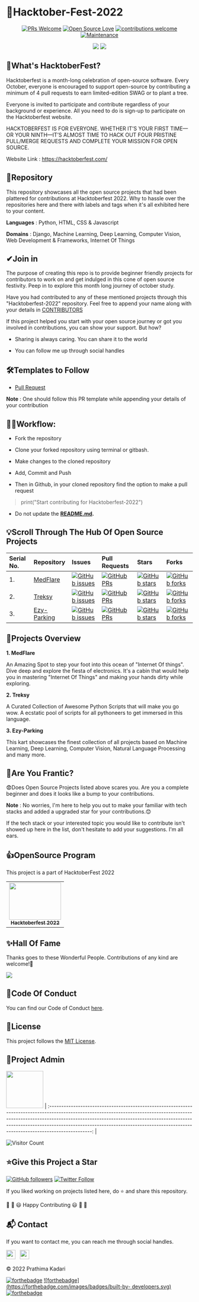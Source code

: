 # 🙌Hacktober-Fest-2022
<div align="center">

[![PRs Welcome](https://img.shields.io/badge/PRs-welcome-brightgreen.svg?style=flat&logo=github)](https://github.com/prathimacode-hub) 
[![Open Source Love](https://img.shields.io/badge/Open%20Source-%F0%9F%A4%8D-Green)](https://github.com/prathimacode-hub) 
[![contributions welcome](https://img.shields.io/static/v1.svg?label=Contributions&message=Welcome&color=0059b3&style=flat-square)](https://github.com/prathimacode-hub)
[![Maintenance](https://img.shields.io/maintenance/yes/2022)](https://github.com/prathimacode-hub)

[![](https://badgen.net/github/stars/prathimacode-hub/Hacktoberfest-2022)](https://github.com/prathimacode-hub/Hacktoberfest-2022/stargazers)
[![](https://badgen.net/github/forks/prathimacode-hub/Hacktoberfest-2022)](https://github.com/prathimacode-hub/Hacktoberfest-2022/network/members)

</div>


<h2>🤞What's HacktoberFest?</h2>

Hacktoberfest is a month-long celebration of open-source software. Every October, everyone is encouraged to support open-source by contributing a minimum of 4 pull requests to earn limited-edition SWAG or to plant a tree.

Everyone is invited to participate and contribute regardless of your background or experience. All you need to do is sign-up to participate on the Hacktoberfest website.

HACKTOBERFEST IS FOR EVERYONE. WHETHER IT’S YOUR FIRST TIME—OR YOUR NINTH—IT’S ALMOST TIME TO HACK OUT FOUR PRISTINE PULL/MERGE REQUESTS AND COMPLETE YOUR MISSION FOR OPEN SOURCE. 

Website Link : https://hacktoberfest.com/

<!-- 
[![@prathimakadari's Holopin board](https://holopin.io/api/user/board?user=prathimakadari)](https://holopin.io/@prathimakadari)
-->


<h2>📌Repository</h2>

This repository showcases all the open source projects that had been plattered for contributions at Hacktoberfest 2022. Why to hassle over the repositories here and there with labels and tags when it's all exhibited here to your content.

**Languages** : Python, HTML, CSS & Javascript

**Domains** : Django, Machine Learning, Deep Learning, Computer Vision, Web Development & Frameworks, Internet Of Things


<h2>✔Join in</h2>

The purpose of creating this repo is to provide beginner friendly projects for contributors to work on and get indulged in this cone of open source festivity. Peep in to explore this month long journey of october study. 

Have you had contributed to any of these mentioned projects through this "Hacktoberfest-2022" repository. Feel free to append your name along with your details in [CONTRIBUTORS](https://github.com/prathimacode-hub/Hacktoberfest-2022/blob/main/CONTRIBUTORS.md) 

If this project helped you start with your open source journey or got you involved in contributions, you can show your support. But how?

- Sharing is always caring. You can share it to the world 

- You can follow me up through social handles


<h2>🛠Templates to Follow</h2>

- [Pull Request](https://github.com/prathimacode-hub/Hacktoberfest-2022/blob/main/.github/pullrequest_template.md)

**Note** : One should follow this PR template while appending your details of your contribution


<h2>👨‍💻Workflow:</h2>

- Fork the repository

- Clone your forked repository using terminal or gitbash.

- Make changes to the cloned repository

- Add, Commit and Push

- Then in Github, in your cloned repository find the option to make a pull request 

> print("Start contributing for Hacktoberfest-2022")

* Do not update the **[README.md](https://github.com/prathimacode-hub/Hacktoberfest-2022/blob/main/README.md).**


<h2>💡Scroll Through The Hub Of Open Source Projects</h2>

| Serial No. | Repository | Issues  | Pull Requests  | Stars | Forks |
|:--|:--|:--|:--|:--|:--|
| 1. | [MedFlare](https://github.com/prathimacode-hub/MedFlare) | [![GitHub issues](https://img.shields.io/github/issues/prathimacode-hub/MedFlare?color=red&logo=github&style=flat-square)](https://github.com/prathimacode-hub/MedFlare/issues) | [![GitHub PRs](https://img.shields.io/github/issues-pr/prathimacode-hub/MedFlare?style=social&logo=github)](https://github.com/prathimacode-hub/MedFlare/pulls) | [![GitHub stars](https://img.shields.io/github/stars/prathimacode-hub/MedFlare?style=social&logo=github)](https://github.com/prathimacode-hub/MedFlare/stars) | [![GitHub forks](https://img.shields.io/github/forks/prathimacode-hub/MedFlare?style=flat-square&logo=git)](https://github.com/prathimacode-hub/MedFlare/network/members) |
| 2. | [Treksy](https://github.com/prathimacode-hub/Treksy) | [![GitHub issues](https://img.shields.io/github/issues/prathimacode-hub/Treksy?color=red&logo=github&style=flat-square)](https://github.com/prathimacode-hub/Treksy/issues) | [![GitHub PRs](https://img.shields.io/github/issues-pr/prathimacode-hub/Treksy?style=social&logo=github)](https://github.com/prathimacode-hub/Treksy/pulls) | [![GitHub stars](https://img.shields.io/github/stars/prathimacode-hub/Treksy?style=social&logo=github)](https://github.com/prathimacode-hub/Treksy/stars) | [![GitHub forks](https://img.shields.io/github/forks/prathimacode-hub/Treksy?style=flat-square&logo=git)](https://github.com/prathimacode-hub/Treksy/network/members) |
| 3. | [Ezy-Parking](https://github.com/prathimacode-hub/Ezy-Parking) | [![GitHub issues](https://img.shields.io/github/issues/prathimacode-hub/Ezy-Parking?color=red&logo=github&style=flat-square)](https://github.com/prathimacode-hub/Ezy-Parking/issues) | [![GitHub PRs](https://img.shields.io/github/issues-pr/prathimacode-hub/Ezy-Parking?style=social&logo=github)](https://github.com/prathimacode-hub/Ezy-Parking/pulls) | [![GitHub stars](https://img.shields.io/github/stars/prathimacode-hub/Ezy-Parking?style=social&logo=github)](https://github.com/prathimacode-hub/Ezy-Parking/stars) | [![GitHub forks](https://img.shields.io/github/forks/prathimacode-hub/Ezy-Parking?style=flat-square&logo=git)](https://github.com/prathimacode-hub/Ezy-Parking/network/members) |


<h2>🔖Projects Overview</h2>

**1. MedFlare**

An Amazing Spot to step your foot into this ocean of "Internet Of things". Dive deep and explore the fiesta of electronics. It's a cabin that would help you in mastering "Internet Of Things" and making your hands dirty while exploring. 

**2. Treksy**

A Curated Collection of Awesome Python Scripts that will make you go wow. A ecstatic pool of scripts for all pythoneers to get immersed in this language.

**3. Ezy-Parking**

This kart showcases the finest collection of all projects based on Machine Learning, Deep Learning, Computer Vision, Natural Language Processing and many more. 


## 👀Are You Frantic?

😨Does Open Source Projects listed above scares you. Are you a complete beginner and does it looks like a bump to your contributions. 

**Note** : No worries, I'm here to help you out to make your familiar with tech stacks and added a upgraded star for your contributions.😊 

If the tech stack or your interested topic you would like to contribute isn't showed up here in the list, don't hesitate to add your suggestions. I'm all ears.


<h2>👍OpenSource Program</h2>

This project is a part of HacktoberFest 2022

<table>
<tr>
 <td align="center">
<a href="https://hacktoberfest.com/"><img src="https://github.com/prathimacode-hub/prathimacode-hub/blob/main/Open%20Source%20Programs/Hacktoberfest%202022/Hacktoberfest%20Logo%202022.png" width=140px height=100px /><br /><sub><b>Hacktoberfest 2022</b></sub></a>
 </td>
</tr>
</table>


<h2>✨Hall Of Fame</h2>   

Thanks goes to these Wonderful People. Contributions of any kind are welcome!🚀 

<!-- ALL-CONTRIBUTORS-LIST:START - Do not remove or modify this section -->
<!-- prettier-ignore-start -->
<!-- markdownlint-disable -->

<a href="https://github.com/prathimacode-hub/Hacktoberfest-2022/graphs/contributors">
  <img src="https://contrib.rocks/image?repo=prathimacode-hub/Hacktoberfest-2022" />
</a>

<!-- markdownlint-enable -->
<!-- prettier-ignore-end -->
<!-- ALL-CONTRIBUTORS-LIST:END -->


<h2>📜Code Of Conduct</h2>

You can find our Code of Conduct [here](https://github.com/prathimacode-hub/Hacktoberfest-2022/blob/main/CODE_OF_CONDUCT.md).


<h2>📝License</h2>  

This project follows the [MIT License](https://github.com/prathimacode-hub/Hacktoberfest-2022/blob/main/LICENSE).


<h2>🙂Project Admin</h2>

<a href="https://github.com/prathimacode-hub"><img src="https://github.com/prathimacode-hub/prathimacode-hub/blob/main/Prathima%20updated%20profile%20pic.jpg" width=100px height=100px /></a>
| :------------------------------------------------------------------------------------------------------------------------------------------------------------------------------------------------------------------------------------------------------------------------------------------------------------------------------------------: |

![Visitor Count](https://profile-counter.glitch.me/{prathimacode-hub}/count.svg)


<h2>⭐Give this Project a Star</h2>

[![GitHub followers](https://img.shields.io/github/followers/prathimacode-hub.svg?label=Follow%20@prathimacode-hub&style=social)](https://github.com/prathimak88/)  [![Twitter Follow](https://img.shields.io/twitter/follow/prathimak88?style=social)](https://twitter.com/prathimak88)

If you liked working on projects listed here, do ⭐ and share this repository.

🎉 🎊 😃 Happy Contributing 😃 🎊 🎉

<!-- <sup><kbd>***[Click Here](https://github.com/prathimacode-hub/prathimacode-hub/blob/main/Projects/OpenSource-Projects.md)***</kbd> *to view my open source projects and</sup>*  <sup><kbd>***[Get In](https://github.com/prathimacode-hub/prathimacode-hub/blob/main/GitHub%20Projects/Learning-Projects.md)***</kbd> *for learning projects.</sup>* <br>
</td> -->


<h2>📬 Contact</h2>

If you want to contact me, you can reach me through social handles.

<a href="https://twitter.com/prathimak88"><img src="https://upload.wikimedia.org/wikipedia/fr/thumb/c/c8/Twitter_Bird.svg/1200px-Twitter_Bird.svg.png" width="25"></img></a>&nbsp;&nbsp; <a href="https://www.linkedin.com/in/prathima-kadari/"><img src="https://www.felberpr.com/wp-content/uploads/linkedin-logo.png" width="25"></img></a>

© 2022 Prathima Kadari


[![forthebadge](https://forthebadge.com/images/badges/built-with-love.svg)](https://forthebadge.com) [![forthebadge](https://forthebadge.com/images/badges/built-by-
developers.svg)](https://forthebadge.com) [![forthebadge](https://forthebadge.com/images/badges/built-with-swag.svg)](https://forthebadge.com)

